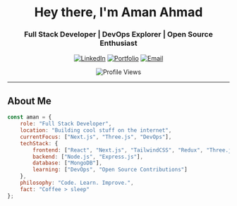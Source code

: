 <div align="center">

# Hey there, I'm Aman Ahmad

### Full Stack Developer | DevOps Explorer | Open Source Enthusiast

[![LinkedIn](https://img.shields.io/badge/LinkedIn-Connect-0A66C2?style=for-the-badge&logo=linkedin&logoColor=white)](https://linkedin.com/in/amanahmad1)
[![Portfolio](https://img.shields.io/badge/Portfolio-Visit-FF6B6B?style=for-the-badge&logo=vercel&logoColor=white)](https://amanahmad.vercel.app)
[![Email](https://img.shields.io/badge/Email-Contact-EA4335?style=for-the-badge&logo=gmail&logoColor=white)](mailto:amank225566@gmail.com)

![Profile Views](https://komarev.com/ghpvc/?username=amanahmad&color=58A6FF&style=for-the-badge&label=PROFILE+VIEWS)

</div>

---

## About Me

```javascript
const aman = {
    role: "Full Stack Developer",
    location: "Building cool stuff on the internet",
    currentFocus: ["Next.js", "Three.js", "DevOps"],
    techStack: {
        frontend: ["React", "Next.js", "TailwindCSS", "Redux", "Three.js"],
        backend: ["Node.js", "Express.js"],
        database: ["MongoDB"],
        learning: ["DevOps", "Open Source Contributions"]
    },
    philosophy: "Code. Learn. Improve.",
    fact: "Coffee > sleep"
};